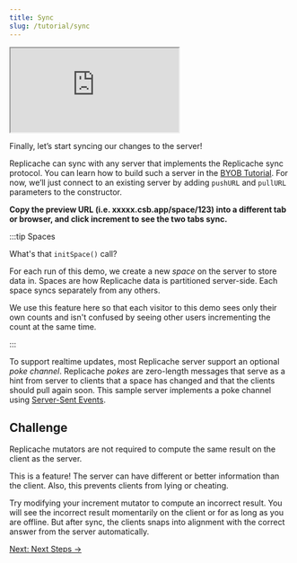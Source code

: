 ```yaml
---
title: Sync
slug: /tutorial/sync
---
```


   <iframe src="https://codesandbox.io/embed/replicache-sync-qyr7ji?autoresize=1&fontsize=12&hidenavigation=0&theme=light&codemirror=1&view=split&forcerefresh=1"
     style={{'width':'100%','height':'350px', 'border':'1px solid rgb(222,221,221)', 'overflow':'hidden'}}
     title="constructing-replicache"
     allow="accelerometer; ambient-light-sensor; camera; encrypted-media; geolocation; gyroscope; hid; microphone; midi; payment; usb; vr; xr-spatial-tracking"
     sandbox="allow-forms allow-modals allow-popups allow-presentation allow-same-origin allow-scripts"
></iframe>

Finally, let’s start syncing our changes to the server!

Replicache can sync with any server that implements the Replicache sync protocol. You can learn how to build such a server in the [BYOB Tutorial](/byob/intro). For now, we’ll just connect to an existing server by adding `pushURL` and `pullURL` parameters to the constructor.

**Copy the preview URL (i.e. xxxxx.csb.app/space/123) into a different tab or browser, and click increment to see the two tabs sync.**

:::tip Spaces

What's that `initSpace()` call?

For each run of this demo, we create a new _space_ on the server to store data in. Spaces are how Replicache data is partitioned server-side. Each space syncs separately from any others.

We use this feature here so that each visitor to this demo sees only their own counts and isn't confused by seeing other users incrementing the count at the same time.

:::

To support realtime updates, most Replicache server support an optional _poke channel_. Replicache _pokes_ are zero-length messages that serve as a hint from server to clients that a space has changed and that the clients should pull again soon. This sample server implements a poke channel using [Server-Sent Events](https://developer.mozilla.org/en-US/docs/Web/API/Server-sent_events/Using_server-sent_events).

<h2>Challenge</h2>

Replicache mutators are not required to compute the same result on the client as the server.

This is a feature! The server can have different or better information than the client. Also, this prevents clients from lying or cheating.

Try modifying your increment mutator to compute an incorrect result. You will see the incorrect result momentarily on the client or for as long as you are offline. But after sync, the clients snaps into alignment with the correct answer from the server automatically.

<div style={{fontSize:"1.2em", fontWeight:"bold", marginTop:"3em"}}><a href="/tutorial/next-steps">Next: Next Steps &rarr;</a></div>

